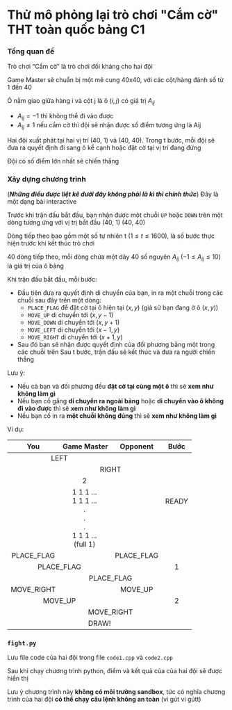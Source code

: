 # Thử mô phỏng lại trò chơi "Cắm cờ" THT toàn quốc bảng C1

### Tổng quan đề
Trò chơi “Cắm cờ” là trò chơi đối kháng cho hai đội

Game Master sẽ chuẩn bị một mê cung 40x40, với các cột/hàng đánh số từ 1 đến 40

Ô nằm giao giữa hàng i và cột j là ô $(i, j)$ có giá trị $A_{ij}$
- $A_{ij} = -1$ thì không thể đi vào được
- $A_{ij} \neq 1$ nếu cắm cờ thì đội sẽ nhận được số điểm tương ứng là Aij

Hai đội xuất phát tại hai vị trí (40, 1) và (40, 40). Trong t bước, mỗi đội sẽ đưa ra quyết định đi sang ô kề cạnh hoặc đặt cờ tại vị trí đang đứng

Đội có số điểm lớn nhất sẽ chiến thắng

### Xây dựng chương trình
(***Những điều được liệt kê dưới đây không phải là kì thi chính thức***)
Đây là một dạng bài interactive

Trước khi trận đấu bắt đầu, bạn nhận được một chuỗi `UP` hoặc `DOWN` trên một dòng tương ứng với vị trị bắt đầu (40, 1) (40, 40)

Dòng tiếp theo bao gồm một số tự nhiên t $(1 \le t \le 1600)$, là số bước thực hiện trước khi kết thúc trò chơi

40 dòng tiếp theo, mỗi dòng chứa một dãy 40 số nguyên $A_{ij}$ $(-1 \le A_{ij} \le 10)$  là giá trị của ô bảng

Khi trận đấu bắt đầu, mỗi bước:
- Đầu tiên đưa ra quyết định di chuyển của bạn, in ra một chuỗi trong các chuỗi sau đây trên một dòng:
    - `PLACE_FLAG` để đặt cờ tại ô hiện tại $(x, y)$ (giả sử bạn đang ở ô $(x, y)$)
    - `MOVE_UP` di chuyển tới $(x, y-1)$
    - `MOVE_DOWN` di chuyển tới $(x, y+1)$
    - `MOVE_LEFT` di chuyển tới $(x-1, y)$
    - `MOVE_RIGHT` di chuyển tới $(x+1, y)$
- Sau đó bạn sẽ nhận được quyết định của đối phương bằng một trong các chuỗi trên
Sau t bước, trận đấu sẽ kết thúc và đưa ra người chiến thắng

Lưu ý:
- Nếu cả bạn và đối phương đều **đặt cờ tại cùng một ô** thì sẽ **xem như không làm gì**
- Nếu bạn cố gắng **di chuyển ra ngoài bảng** hoặc **di chuyển vào ô không đi vào được** thì sẽ **xem như không làm gì**
- Nếu bạn cố in ra **một chuỗi không đúng** thì sẽ **xem như không làm gì**

Ví dụ:

<style>
table {
    text-align: center;
}
</style>

<table><thead>
    <tr>
        <th>You</th>
        <th>Game Master</th>
        <th>Opponent</th>
        <th>Bước</th>
    </tr></thead>
<tbody>
    <tr>
        <td colspan='2'>LEFT</td>
        <td></td>
        <td rowspan='4'>READY</td>
    </tr>
    <tr>
        <td></td>
        <td colspan='2'>RIGHT</td>
    </tr>
    <tr><td colspan='3'>2</td></tr>
    <tr>
        <td colspan='3'>
            <span style="white-space: pre-line">1 1 1 ...
            1 1 1 ...
            .
            .
            .
            1 1 1 ...
            (full 1)
            </span>
        </td>
    </tr>
    <tr>
        <td>PLACE_FLAG</td>
        <td></td>
        <td>PLACE_FLAG</td>
        <td rowspan='3'>1</td>
    </tr>
    <tr>
        <td colspan='2'>PLACE_FLAG</td>
        <td></td>
    </tr>
    <tr>
        <td></td>
        <td colspan='2'>PLACE_FLAG</td>
    </tr>
    <tr>
        <td>MOVE_RIGHT</td>
        <td></td>
        <td>MOVE_UP</td>
        <td rowspan='3'>2</td>
    </tr>
    <tr>
        <td colspan='2'>MOVE_UP</td>
        <td></td>
    </tr>
    <tr>
        <td></td>
        <td colspan='2'>MOVE_RIGHT</td>
    </tr>
    <tr>
        <td colspan='4'>DRAW!</td>
    </tr>
</tbody>
</table>


### `fight.py`
Lưu file code của hai đội trong file `code1.cpp` và `code2.cpp`

Sau khi chạy chương trình python, điểm và kết quả của của hai đội sẽ được hiển thị

Lưu ý chương trình này **không có môi trường sandbox**, tức có nghĩa chương trình của hai đội **có thể chạy câu lệnh không an toàn** (vi gút vi gútt)

